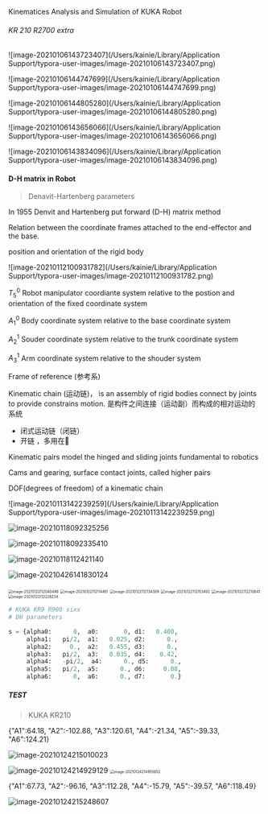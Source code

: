 

Kinematices Analysis and Simulation of KUKA Robot



###### KR 210 R2700 extra

![image-20210106143723407](/Users/kainie/Library/Application Support/typora-user-images/image-20210106143723407.png)

![image-20210106144747699](/Users/kainie/Library/Application Support/typora-user-images/image-20210106144747699.png)



![image-20210106144805280](/Users/kainie/Library/Application Support/typora-user-images/image-20210106144805280.png)

![image-20210106143656066](/Users/kainie/Library/Application Support/typora-user-images/image-20210106143656066.png)

![image-20210106143834096](/Users/kainie/Library/Application Support/typora-user-images/image-20210106143834096.png)

#### D-H matrix in Robot 

>  Denavit-Hartenberg parameters



In 1955 Denvit and Hartenberg put forward (D-H) matrix method

Relation between the coordinate frames attached to the end-effector and the base.

position and orientation of the rigid body

![image-20210112100931782](/Users/kainie/Library/Application Support/typora-user-images/image-20210112100931782.png)

$T_5^{0}$ Robot manipulator coordiante system relative to the postion and orientation of the fixed coordinate system

$A_1^0$ Body coordinate system relative to the base coordinate system

$A_2^1$ Souder coordinate system relative to the trunk coordinate system

$A_3^1$ Arm coordinate system relative to the shouder system



Frame of reference (参考系)

Kinematic chain (运动链)， is an assembly of rigid bodies connect by joints to provide constrains motion. 是构件之间连接（运动副）而构成的相对运动的系统

- 闭式运动链（闭链）
- 开链 ，多用在🦾

Kinematic pairs model the hinged and sliding joints fundamental to robotics

Cams and gearing, surface contact joints, called higher pairs

DOF(degrees of freedom) of a kinematic chain



![image-20210113142239259](/Users/kainie/Library/Application Support/typora-user-images/image-20210113142239259.png)









![image-20210118092325256](image-20210118092325256.png)



![image-20210118092335410](image-20210118092335410.png)









![image-20210118112421140](image-20210118112421140.png)



![image-20210426141830124](image-20210426141830124.png)



<img src="image-20210122112040446.png" alt="image-20210122112040446" style="zoom: 50%;" />



<img src="image-20210122112114461.png" alt="image-20210122112114461" style="zoom:50%;" />



<img src="image-20210122112134309.png" alt="image-20210122112134309" style="zoom:50%;" />

<img src="image-20210122112153492.png" alt="image-20210122112153492" style="zoom:50%;" />



<img src="image-20210122112210641.png" alt="image-20210122112210641" style="zoom:50%;" />



<img src="image-20210122112228234.png" alt="image-20210122112228234" style="zoom:50%;" />

```python
# KUKA KR9 R900 sixx
# DH parameters

s = {alpha0:      0,  a0:       0, d1:   0.400,
     alpha1:   pi/2,  a1:   0.025, d2:      0.,
     alpha2:     0.,  a2:   0.455, d3:      0.,
     alpha3:   pi/2,  a3:   0.035, d4:    0.42,
     alpha4:   -pi/2,  a4:      0., d5:      0.,
     alpha5:   pi/2,  a5:      0., d6:     0.08,
     alpha6:      0,  a6:      0., d7:       0.}
```



##### TEST

> KUKA KR210

{"A1":64.18, "A2":-102.88, "A3":120.61, "A4":-21.34, "A5":-39.33, "A6":124.21}


![image-20210124215010023](image-20210124215010023.png)

<img src="image-20210124214929129.png" alt="image-20210124214929129"  />

<img src="image-20210124214955652.png" alt="image-20210124214955652" style="zoom:50%;" />





{"A1":67.73, "A2":-96.16, "A3":112.28, "A4":-15.79, "A5":-39.57, "A6":118.49}

![image-20210124215248607](image-20210124215248607.png)













